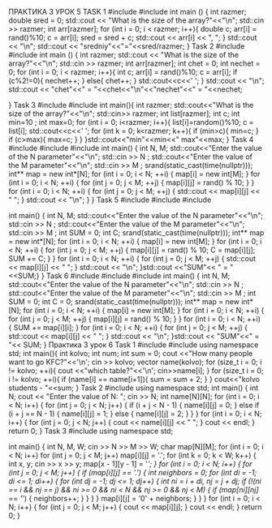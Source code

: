 ПРАКТИКА 3 УРОК 5
TASK 1
#include <iostream>
#include <cstdlib>
int main () {
    int razmer;
    double sred = 0;
    std::cout << "What is the size of the array?"<<"\n";
    std::cin >> razmer;
    int arr[razmer];
    for (int i = 0; i < razmer; i++){
        double c;
        arr[i] = rand()%10;
        c = arr[i];
        sred = sred + c;
        std::cout << arr[i] << ", ";
    }
    std::cout << "\n";
    std::cout << "sredniy"<<"="<<sred/razmer;
}
Task 2
#include <iostream>
#include <cstdlib>
int main () {
    int razmer;
    std::cout << "What is the size of the array?"<<"\n";
    std::cin >> razmer;
    int arr[razmer];
    int chet = 0;
    int nechet = 0;
    for (int i = 0; i < razmer; i++){
        int c;
        arr[i] = rand()%10;
        c = arr[i];
        if (c%2!=0){
            nechet++;
        }
        else{
            chet++;
        }
        std::cout<<c<<' ';
    }
    std::cout << "\n";
    std::cout << "chet"<<" = "<<chet<<"\n"<<"nechet"<<" = "<<nechet;
    
}
  Task 3
  #include <iostream>
  #include <cstdlib>
  int main(){
    int razmer;
    std::cout<<"What is the size of the array?"<<"\n";
    std::cin>> razmer;
    int list[razmer];
    int c;
    int min=10 ;
    int max=0;
    for (int i = 0; i<razmer; i++){
        list[i]=random()%10;
        c = list[i];
        std::cout<<c<<' ';
        for (int k = 0; k<razmer; k++){
            if (min>c){
                min=c;
            }
            if (c>max){
                max=c;
            }
        }
    }std::cout<<"min"<<min<<" max"<<max;
}
  Task 4
    #include <iostream>
  #include <cstdlib>
  #include <ctime>
  int main() {
    int N, M;
     std::cout<<"Enter the value of the N parameter"<<"\n";
      std::cin >> N ;
      std::cout<<"Enter the value of the M parameter"<<"\n";
      std::cin >> M ;
    srand(static_cast<unsigned>(time(nullptr))); 
    int** map = new int*[N];
    for (int i = 0; i < N; ++i) {
        map[i] = new int[M];
    }
    for (int i = 0; i < N; ++i) {
        for (int j = 0; j < M; ++j) {
            map[i][j] = rand() % 10; 
        }
    }
    for (int i = 0; i < N; ++i) {
        for (int j = 0; j < M; ++j) {
            std::cout << map[i][j] << " ";
        }
        std::cout << "\n";
      }
    }
  Task 5
  #include <iostream>
  #include <cstdlib>
  #include <ctime>
  
  int main() {
      int N, M;
      std::cout<<"Enter the value of the N parameter"<<"\n";
      std::cin >> N ;
      std::cout<<"Enter the value of the M parameter"<<"\n";
      std::cin >> M ;
      int SUM = 0;
      int C;
      srand(static_cast<unsigned>(time(nullptr))); 
      int** map = new int*[N];
      for (int i = 0; i < N; ++i) {
          map[i] = new int[M];
      }
      for (int i = 0; i < N; ++i) {
          for (int j = 0; j < M; ++j) {
              map[i][j] = rand() % 10;
              C = map[i][j];
              SUM += C;
          }
      }
      for (int i = 0; i < N; ++i) {
          for (int j = 0; j < M; ++j) {
              std::cout << map[i][j] << " ";
          }
          std::cout << "\n";
    }std::cout <<"SUM"<< " = " <<SUM;}
    }
    Task 6 
    #include <iostream>
    #include <cstdlib>
    #include <ctime>
    int main() {
    int N, M;
    std::cout<<"Enter the value of the N parameter"<<"\n";
    std::cin >> N ;
    std::cout<<"Enter the value of the M parameter"<<"\n";
    std::cin >> M ;
    int SUM = 0;
    int C = 0;
    srand(static_cast<unsigned>(time(nullptr))); 
    int** map = new int*[N];
    for (int i = 0; i < N; ++i) {
        map[i] = new int[M];
    }
    for (int i = 0; i < N; ++i) {
        for (int j = 0; j < M; ++j) {
            map[i][j] = rand() % 10;
        }
    }
    for (int i = 0; i < N; ++i) {
            SUM += map[i][i];
    }
    for (int i = 0; i < N; ++i) {
        for (int j = 0; j < M; ++j) {
            std::cout << map[i][j] << " ";
        }
        std::cout << "\n";
    }std::cout << "SUM"<<" = "<< SUM;
    }
    Практика 3 урок 6 
    Task 1
    #include <iostream>
#include <vector>
using namespace std;
int main(){
    int kolvo;
    int num;
    int sum = 0;
    cout <<"How many people want to go KFC?"<<'\n';
    cin >> kolvo;
    vector<int> name(kolvo);
    for (size_t i = 0; i != kolvo; ++i){
        cout <<"which table?"<<'\n';
        cin>>name[i];
    }
    for (size_t i = 0; i != kolvo; ++i){
        if (name[i] == name[i+1]){
            sum = sum + 2;
        }
    }
cout<<"kolvo students - "<<sum;
}
    Task 2
    #include <iostream>
using namespace std;
int main() {
    int N;
    cout << "Enter the value of N: ";
    cin >> N;
int name[N][N];
    for (int i = 0; i < N; i++) {
        for (int j = 0; j < N; j++) {
            if (i + j < N - 1) {
                name[i][j] = 0;
            } else if (i + j == N - 1) {
                name[i][j] = 1;
            } else {
                name[i][j] = 2;
            }
        }
    }
    for (int i = 0; i < N; i++) {
        for (int j = 0; j < N; j++) {
            cout << name[i][j] << " ";
        }
        cout << endl;
    }
    return 0;
}
Task 3
#include <iostream>
using namespace std;

int main() {
    int N, M, W;
    cin >> N >> M >> W;
    char map[N][M];
    for (int i = 0; i < N; i++)
        for (int j = 0; j < M; j++)
            map[i][j] = '.';
    for (int k = 0; k < W; k++) {
        int x, y;
        cin >> x >> y;
        map[x - 1][y - 1] = '*';
    }
    for (int i = 0; i < N; i++) {
        for (int j = 0; j < M; j++) {
            if (map[i][j] == '.') {
                int neighbors = 0;
                for (int di = -1; di <= 1; di++) {
                    for (int dj = -1; dj <= 1; dj++) {
                        int ni = i + di, nj = j + dj;
                        if (!(ni == i && nj == j) && ni >= 0 && ni < N && nj >= 0 && nj < M) {
                            if (map[ni][nj] == '*') {
                                neighbors++;
                            }
                        }
                    }
                }
                map[i][j] = '0' + neighbors;
            }
        }
    }
    for (int i = 0; i < N; i++) {
        for (int j = 0; j < M; j++) {
            cout << map[i][j];
        }
        cout << endl;
    }
    return 0;
}
